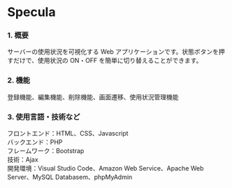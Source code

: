 # Specula

### 1. 概要

サーバーの使用状況を可視化する Web アプリケーションです。状態ボタンを押すだけで、使用状況の ON・OFF を簡単に切り替えることができます。

### 2. 機能

登録機能、編集機能、削除機能、画面遷移、使用状況管理機能

### 3. 使用言語・技術など

フロントエンド：HTML、CSS、Javascript  
バックエンド：PHP  
フレームワーク：Bootstrap  
技術：Ajax  
開発環境：Visual Studio Code、Amazon Web Service、Apache Web Server、MySQL Databasem、phpMyAdmin
